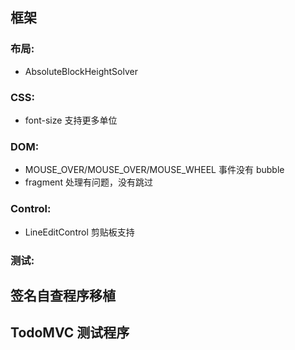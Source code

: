 ## 框架

### 布局:
- AbsoluteBlockHeightSolver

### CSS:
- font-size 支持更多单位

### DOM:
- MOUSE_OVER/MOUSE_OVER/MOUSE_WHEEL 事件没有 bubble
- fragment 处理有问题，没有跳过

### Control:
- LineEditControl 剪贴板支持

### 测试:

## 签名自查程序移植

## TodoMVC 测试程序
